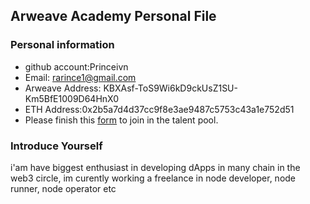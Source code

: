 ## Arweave Academy Personal File

### Personal information

- github account:Princeivn 
- Email: rarince1@gmail.com
- Arweave Address: KBXAsf-ToS9Wi6kD9ckUsZ1SU-Km5BfE1009D64HnX0
- ETH Address:0x2b5a7d4d37cc9f8e3ae9487c5753c43a1e752d51 
- Please finish this [form](https://docs.google.com/forms/d/e/1FAIpQLSfWA5fIIcBgmRppm3jNz5vmf9Mai_QMVil-2pO4r7YKn_Zhtw/viewform?usp=sf_link) to join in the talent pool.

### Introduce Yourself
 i'am have biggest enthusiast in developing dApps in many chain in the web3 circle, im curently working a freelance in node developer, node runner, node operator etc
